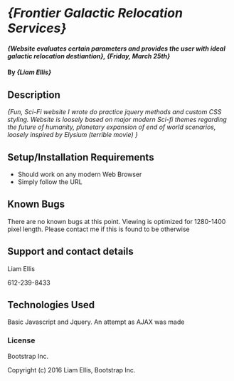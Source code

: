 # _{Frontier Galactic Relocation Services}_

#### _{Website evaluates certain parameters and provides the user with ideal galactic relocation destiantion}, {Friday, March 25th}_

#### By _**{Liam Ellis}**_

## Description

_{Fun, Sci-Fi website I wrote do practice jquery methods and custom CSS styling. Website is loosely based on major modern Sci-fi themes regarding the future of humanity, planetary expansion of end of world scenarios, loosely inspired by Elysium (terrible movie) }_

## Setup/Installation Requirements

* Should work on any modern Web Browser
* Simply follow the URL



## Known Bugs

There are no known bugs at this point. Viewing is optimized for 1280-1400 pixel length.
Please contact me if this is found to be otherwise

## Support and contact details

Liam Ellis

612-239-8433

## Technologies Used

Basic Javascript and Jquery. An attempt as AJAX was made

### License

Bootstrap Inc.

Copyright (c) 2016 Liam Ellis, Bootstrap Inc.
